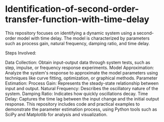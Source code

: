 # Identification-of-second-order-transfer-function-with-time-delay
This repository focuses on identifying a dynamic system using a second-order model with time delay. The model is characterized by parameters such as process gain, natural frequency, damping ratio, and time delay.

Steps Involved:

Data Collection: Obtain input-output data through system tests, such as step, impulse, or frequency response experiments.
Model Approximation: Analyze the system's response to approximate the model parameters using techniques like curve fitting, optimization, or graphical methods.
Parameter Estimation:
Process Gain: Represents the steady-state relationship between input and output.
Natural Frequency: Describes the oscillatory nature of the system.
Damping Ratio: Indicates how quickly oscillations decay.
Time Delay: Captures the time lag between the input change and the initial output response.
This repository includes code and practical examples to demonstrate the parameter estimation process, using Python tools such as SciPy and Matplotlib for analysis and visualization.
